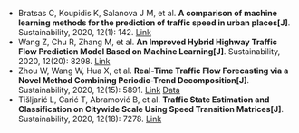 * Bratsas C, Koupidis K, Salanova J M, et al. <b>A comparison of machine learning methods for the prediction of traffic speed in urban places[J]</b>. Sustainability, 2020, 12(1): 142. [Link](https://www.mdpi.com/602412)
* Wang Z, Chu R, Zhang M, et al. <b>An Improved Hybrid Highway Traffic Flow Prediction Model Based on Machine Learning[J]</b>. Sustainability, 2020, 12(20): 8298. [Link](https://www.mdpi.com/2071-1050/12/20/8298)
* Zhou W, Wang W, Hua X, et al. <b>Real-Time Traffic Flow Forecasting via a Novel Method Combining Periodic-Trend Decomposition[J]</b>. Sustainability, 2020, 12(15): 5891. [Link](https://www.mdpi.com/2071-1050/12/15/5891) [Data](http://data.dot.state.mn.us/datatools/)
* Tišljarić L, Carić T, Abramović B, et al. <b>Traffic State Estimation and Classification on Citywide Scale Using Speed Transition Matrices[J]</b>. Sustainability, 2020, 12(18): 7278. [Link](https://www.mdpi.com/2071-1050/12/18/7278)